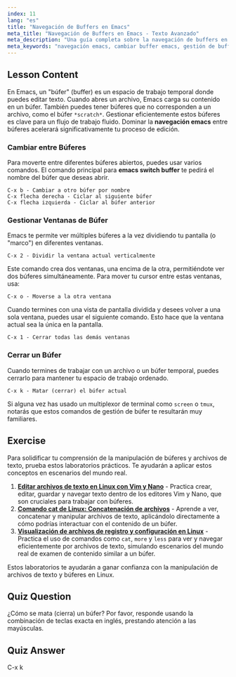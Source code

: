 ```yaml
---
index: 11
lang: "es"
title: "Navegación de Buffers en Emacs"
meta_title: "Navegación de Buffers en Emacs - Texto Avanzado"
meta_description: "Una guía completa sobre la navegación de buffers en Emacs. Aprende a cambiar de buffer eficientemente, dividir ventanas y gestionar tu flujo de trabajo con comandos esenciales de Emacs. Domina el comando switch buffer de emacs y mejora tus habilidades de edición de texto."
meta_keywords: "navegación emacs, cambiar buffer emacs, gestión de buffers emacs, comandos emacs, C-x b, C-x k, C-x 2, editor de texto, linux"
---
```


## Lesson Content

En Emacs, un "búfer" (buffer) es un espacio de trabajo temporal donde puedes editar texto. Cuando abres un archivo, Emacs carga su contenido en un búfer. También puedes tener búferes que no corresponden a un archivo, como el búfer `*scratch*`. Gestionar eficientemente estos búferes es clave para un flujo de trabajo fluido. Dominar la **navegación emacs** entre búferes acelerará significativamente tu proceso de edición.

### Cambiar entre Búferes

Para moverte entre diferentes búferes abiertos, puedes usar varios comandos. El comando principal para **emacs switch buffer** te pedirá el nombre del búfer que deseas abrir.

```
C-x b - Cambiar a otro búfer por nombre
C-x flecha derecha - Ciclar al siguiente búfer
C-x flecha izquierda - Ciclar al búfer anterior
```

### Gestionar Ventanas de Búfer

Emacs te permite ver múltiples búferes a la vez dividiendo tu pantalla (o "marco") en diferentes ventanas.

```
C-x 2 - Dividir la ventana actual verticalmente
```

Este comando crea dos ventanas, una encima de la otra, permitiéndote ver dos búferes simultáneamente. Para mover tu cursor entre estas ventanas, usa:

```
C-x o - Moverse a la otra ventana
```

Cuando termines con una vista de pantalla dividida y desees volver a una sola ventana, puedes usar el siguiente comando. Esto hace que la ventana actual sea la única en la pantalla.

```
C-x 1 - Cerrar todas las demás ventanas
```

### Cerrar un Búfer

Cuando termines de trabajar con un archivo o un búfer temporal, puedes cerrarlo para mantener tu espacio de trabajo ordenado.

```
C-x k - Matar (cerrar) el búfer actual
```

Si alguna vez has usado un multiplexor de terminal como `screen` o `tmux`, notarás que estos comandos de gestión de búfer te resultarán muy familiares.

## Exercise

Para solidificar tu comprensión de la manipulación de búferes y archivos de texto, prueba estos laboratorios prácticos. Te ayudarán a aplicar estos conceptos en escenarios del mundo real.

1.  **[Editar archivos de texto en Linux con Vim y Nano](https://labex.io/es/labs/comptia-edit-text-files-in-linux-with-vim-and-nano-591076)** - Practica crear, editar, guardar y navegar texto dentro de los editores Vim y Nano, que son cruciales para trabajar con búferes.
2.  **[Comando cat de Linux: Concatenación de archivos](https://labex.io/es/labs/linux-linux-cat-command-file-concatenating-210986)** - Aprende a ver, concatenar y manipular archivos de texto, aplicándolo directamente a cómo podrías interactuar con el contenido de un búfer.
3.  **[Visualización de archivos de registro y configuración en Linux](https://labex.io/es/labs/linux-viewing-log-and-configuration-files-in-linux-387914)** - Practica el uso de comandos como `cat`, `more` y `less` para ver y navegar eficientemente por archivos de texto, simulando escenarios del mundo real de examen de contenido similar a un búfer.

Estos laboratorios te ayudarán a ganar confianza con la manipulación de archivos de texto y búferes en Linux.

## Quiz Question

¿Cómo se mata (cierra) un búfer? Por favor, responde usando la combinación de teclas exacta en inglés, prestando atención a las mayúsculas.

## Quiz Answer

C-x k
